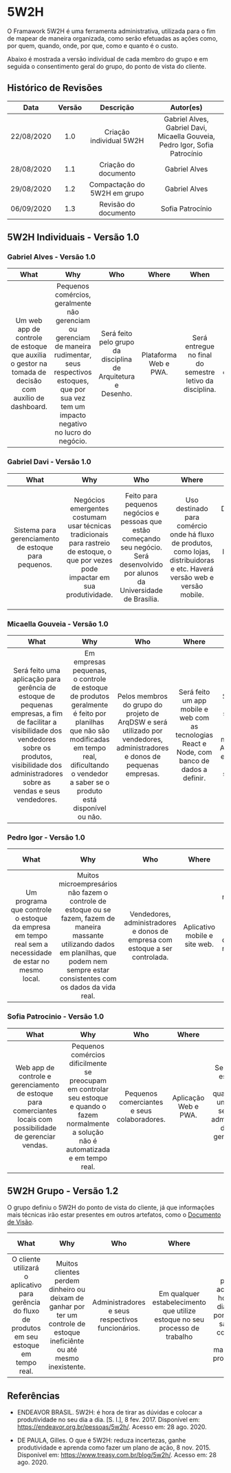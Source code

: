 # 5W2H

O Framawork 5W2H é uma ferramenta administrativa, utilizada para o fim de mapear de maneira organizada, como serão efetuadas as ações como, por quem, quando, onde, por que, como e quanto é o custo.

Abaixo é mostrada a versão individual de cada membro do grupo e em seguida o consentimento geral do grupo, do ponto de vista do cliente.

## Histórico de Revisões

|    Data    | Versão |         Descrição         |           Autor(es)            |
| :--------: | :----: | :-----------------------: | :----------------------------: |
| 22/08/2020 |  1.0   |  Criação individual 5W2H  | Gabriel Alves, Gabriel Davi, Micaella Gouveia, Pedro Igor, Sofia Patrocínio |
| 28/08/2020 |  1.1   |  Criação do documento  | Gabriel Alves | 
| 29/08/2020 |  1.2   |  Compactação do 5W2H em grupo | Gabriel Alves |
| 06/09/2020 |  1.3   |  Revisão do documento | Sofia Patrocínio |


## 5W2H Individuais - Versão 1.0

### Gabriel Alves - Versão 1.0

| What | Why | Who | Where | When | How | How Much|
| :---:| :---:| :---:| :---:| :---:| :---:| :---:|
| Um web app de controle de estoque que auxilia o gestor na tomada de decisão com auxílio de dashboard. | Pequenos comércios, geralmente não gerenciam ou gerenciam de maneira rudimentar, seus respectivos estoques, que por sua vez tem um impacto negativo no lucro do negócio. | Será feito pelo grupo da disciplina de Arquitetura e Desenho. | Plataforma Web e PWA. | Será entregue no final do semestre letivo da disciplina. | Através do navegador e dispositivos mobile. | Para os usuários inicialmente gratuito, e para o desenvolvimento possíveis custos de host dos serviços. |

### Gabriel Davi - Versão 1.0

| What | Why | Who | Where | When | How | How Much|
| :---:| :---:| :---:| :---:| :---:| :---:| :---:|
| Sistema para gerenciamento de estoque para pequenos.| Negócios emergentes costumam usar técnicas tradicionais para rastreio de estoque, o que por vezes pode impactar em sua produtividade. | Feito para pequenos negócios e pessoas que estão começando seu negócio. Será desenvolvido por alunos da Universidade de Brasília. | Uso destinado para comércio onde há fluxo de produtos, como lojas, distribuidoras e etc. Haverá versão web e versão mobile.| Desenvolvimento previsto para o segundo semestre de 2020. Seu lançamento está previsto para o primeiro semestre de 2021. | Utilizaremos ferramentas de desenvolvimento web, mobile e para API utilizaremos o rest. | Seu custo será variável, contabilizado de acordo com o número de funcionários que serão cadastrados na aplicação e o tamanho do estoque que será administrado. |

### Micaella Gouveia - Versão 1.0

| What | Why | Who | Where | When | How | How Much|
| :---:| :---:| :---:| :---:| :---:| :---:| :---:|
| Será feito uma aplicação para gerência de estoque de pequenas empresas, a fim de facilitar a visibilidade dos vendedores sobre os produtos, visibilidade dos administradores sobre as vendas e seus vendedores. | Em empresas pequenas, o controle de estoque de produtos geralmente é feito por planilhas que não são modificadas em tempo real, dificultando o vendedor a saber se o produto está disponível ou não. | Pelos membros do grupo do projeto de ArqDSW e será utilizado por vendedores, administradores e donos de pequenas empresas. | Será feito um app mobile e web com as tecnologias React e Node, com banco de dados a definir. | Será feito no 2º semestre de 2020 pela matéria de Arquitetura e Desenho de software. | O aplicativo funcionará como um visualizador de estoque, além de gestão do estoque, em que o vendedor poderá remover itens do estoque assim que são vendidos. | Para desenvolver, pretendemos utilizar plataformas Open Source, porém podem existir custos de hospedagem de banco de serviços. Para o cliente, será um aplicativo grátis. |

### Pedro Igor - Versão 1.0

| What | Why | Who | Where | When | How | How Much|
| :---:| :---:| :---:| :---:| :---:| :---:| :---:|
| Um programa que controle o estoque da empresa em tempo real sem a necessidade de estar no mesmo local. | Muitos microempresários não fazem o controle de estoque ou se fazem, fazem de maneira massante utilizando dados em planilhas, que podem nem sempre estar consistentes com os dados da vida real. | Vendedores, administradores e donos de empresa com estoque a ser controlada. | Aplicativo mobile e site web. | Quando for necessário informar que há estoque novo e quando for necessario remover uma unidade de um produto. | Utilizando métodos de gestão de projeto e tecnologias de software. | Não haverá custo para o cliente. |

### Sofia Patrocinio - Versão 1.0

| What | Why | Who | Where | When | How | How Much|
| :---:| :---:| :---:| :---:| :---:| :---:| :---:|
| Web app de controle e gerenciamento de estoque para comerciantes locais com possibilidade de gerenciar vendas. | Pequenos comércios dificilmente se preocupam em controlar seu estoque e quando o fazem normalmente a solução não é automatizada e em tempo real. | Pequenos comerciantes e seus colaboradores. | Aplicação Web e PWA. | Sempre que o estoque for reposto, quando efetuar uma venda e sempre que administradores desejarem gerenciar seus dados. | Através do navegador, efetuando vendas, adicionando estoque e colaboradores. | A aplicação cobrará custos mensais referentes a manutenção do servidor e serviços de host. |


## 5W2H Grupo - Versão 1.2

O grupo definiu o 5W2H do ponto de vista do cliente, já que informações mais técnicas irão estar presentes em outros artefatos, como o [Documento de Visão](Product/DocVisão.md).

| What | Why | Who | Where | When | How | How Much|
| :---:| :---:| :---:| :---:| :---:| :---:| :---:|
| O cliente utilizará o aplicativo para gerência do fluxo de produtos em seu estoque em tempo real. | Muitos clientes perdem dinheiro ou deixam de ganhar por ter um controle de estoque ineficiênte ou até mesmo inexistente. | Administradores e seus respectivos funcionários. | Em qualquer estabelecimento que utilize estoque no seu processo de trabalho | Será possível acesso 24 horas por dia, 7 dias por semana, salvo em condições de manutenção programada. | Poderá ser acessado em dispositivos eletrônicos com acesso a internet, como smartphones e computadores. | Versão básica, gratuita. Versão Pro, paga. |

## Referências

- ENDEAVOR BRASIL. 5W2H: é hora de tirar as dúvidas e colocar a produtividade no seu dia a dia. [S. l.], 8 fev. 2017. Disponível em: https://endeavor.org.br/pessoas/5w2h/. Acesso em: 28 ago. 2020.

- DE PAULA, Gilles. O que é 5W2H: reduza incertezas, ganhe produtividade e aprenda como fazer um plano de ação, 8 nov. 2015. Disponível em: https://www.treasy.com.br/blog/5w2h/. Acesso em: 28 ago. 2020.
